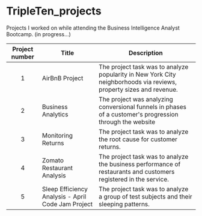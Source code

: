 # TripleTen_projects
Projects I worked on while attending the Business Intelligence Analyst Bootcamp. (in progress...)


| Project number | Title | Description |
| :-----------: | ----------- |----------- |
| 1 | AirBnB Project| The project task was to analyze popularity in New York City neighborhoods via reviews, property sizes and revenue. |
| 2 | Business Analytics | The project was analyzing conversional funnels in phases of a customer's progression through the website |
| 3 | Monitoring Returns | The project task was to analyze the root cause for customer returns. | 
| 4 | Zomato Restaurant Analysis | The project task was to analyze the business performance of restaurants and customers registered in the service. | 
| 5 | Sleep Efficiency Analysis - April Code Jam Project | The project task was to analyze a group of test subjects and their sleeping patterns. | 

